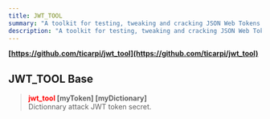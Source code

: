 ```yaml
---
title: JWT_TOOL
summary: "A toolkit for testing, tweaking and cracking JSON Web Tokens."
description: "A toolkit for testing, tweaking and cracking JSON Web Tokens."
---
```


**[https://github.com/ticarpi/jwt_tool](https://github.com/ticarpi/jwt_tool)**

## JWT_TOOL Base


 > 
 > **<font color=red>jwt_tool</font> \[myToken\] \[myDictionary\]**</br>
 > Dictionnary attack JWT token secret.
